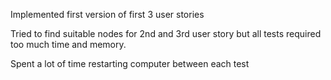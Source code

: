 Implemented first version of first 3 user stories

Tried to find suitable nodes for 2nd and 3rd user story but all tests required too much time and memory.

Spent a lot of time restarting computer between each test